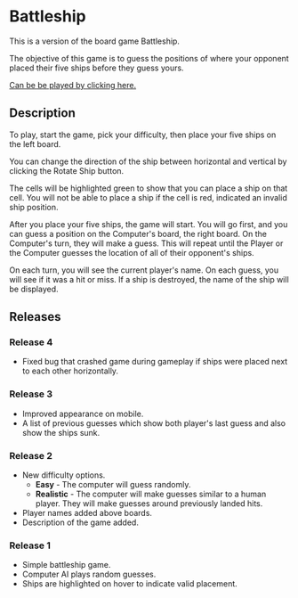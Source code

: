 # Battleship

This is a version of the board game Battleship.

The objective of this game is to guess the positions of where your opponent placed their five ships before they guess yours.

[Can be be played by clicking here.](https://suzuhe481.github.io/battleship/)

## Description

To play, start the game, pick your difficulty, then place your five ships on the left board.

You can change the direction of the ship between horizontal and vertical by clicking the Rotate Ship button.

The cells will be highlighted green to show that you can place a ship on that cell.
You will not be able to place a ship if the cell is red, indicated an invalid ship position.

After you place your five ships, the game will start.
You will go first, and you can guess a position on the Computer's board, the right board.
On the Computer's turn, they will make a guess.
This will repeat until the Player or the Computer guesses the location of all of their opponent's ships.

On each turn, you will see the current player's name.
On each guess, you will see if it was a hit or miss.
If a ship is destroyed, the name of the ship will be displayed.

## Releases

### Release 4

- Fixed bug that crashed game during gameplay if ships were placed next to each other horizontally.

### Release 3

- Improved appearance on mobile.
- A list of previous guesses which show both player's last guess and also show the ships sunk.

### Release 2

- New difficulty options.
  - **Easy** - The computer will guess randomly.
  - **Realistic** - The computer will make guesses similar to a human player. They will make guesses around previously landed hits.
- Player names added above boards.
- Description of the game added.

### Release 1

- Simple battleship game.
- Computer AI plays random guesses.
- Ships are highlighted on hover to indicate valid placement.
